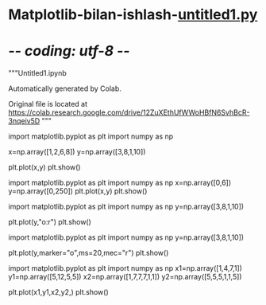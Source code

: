 # Matplotlib-bilan-ishlash-[untitled1.py](https://github.com/user-attachments/files/22653721/untitled1.py)
# -*- coding: utf-8 -*-
"""Untitled1.ipynb

Automatically generated by Colab.

Original file is located at
    https://colab.research.google.com/drive/12ZuXEthUfWWoHBfN6SvhBcR-3nqeiv5D
"""

import matplotlib.pyplot as plt
import numpy as np

x=np.array([1,2,6,8])
y=np.array([3,8,1,10])

plt.plot(x,y)
plt.show()

import matplotlib.pyplot as plt
import numpy as np
x=np.array([0,6])
y=np.array([0,250])
plt.plot(x,y)
plt.show()

import matplotlib.pyplot as plt
import numpy as np
y=np.array([3,8,1,10])

plt.plot(y,"o:r")
plt.show()

import matplotlib.pyplot as plt
import numpy as np
y=np.array([3,8,1,10])

plt.plot(y,marker="o",ms=20,mec="r")
plt.show()

import matplotlib.pyplot as plt
import numpy as np
x1=np.array([1,4,7,1])
y1=np.array([5,12,5,5])
x2=np.array([1,7,7,7,1,1])
y2=np.array([5,5,5,1,1,5])

plt.plot(x1,y1,x2,y2,)
plt.show()
